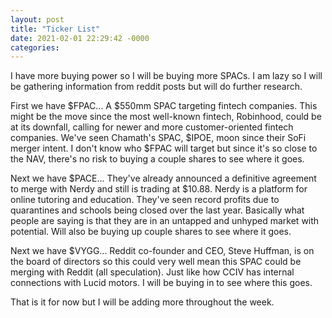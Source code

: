 ```yaml
---
layout: post
title: "Ticker List"
date: 2021-02-01 22:29:42 -0000
categories:
---
```


I have more buying power so I will be buying more SPACs. I am lazy so I will be gathering information from reddit posts but will do further research.

First we have $FPAC... A $550mm SPAC targeting fintech companies. This might be the move since the most well-known fintech, Robinhood, could be at its downfall, calling for newer and more customer-oriented fintech companies. We've seen Chamath's SPAC, $IPOE, moon since their SoFi merger intent. I don't know who $FPAC will target but since it's so close to the NAV, there's no risk to buying a couple shares to see where it goes.

Next we have $PACE... They've already announced a definitive agreement to merge with Nerdy and still is trading at $10.88. Nerdy is a platform for online tutoring and education. They've seen record profits due to quarantines and schools being closed over the last year. Basically what people are saying is that they are in an untapped and unhyped market with potential. Will also be buying up couple shares to see where it goes.

Next we have $VYGG... Reddit co-founder and CEO, Steve Huffman, is on the board of directors so this could very well mean this SPAC could be merging with Reddit (all speculation). Just like how CCIV has internal connections with Lucid motors. I will be buying in to see where this goes.  

That is it for now but I will be adding more throughout the week.

